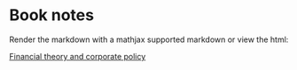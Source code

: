 # Book notes 

Render the markdown with a mathjax supported markdown or view the html:

[Financial theory and corporate policy](https://rawgit.com/kejace/books/master/Financial%20theory%20and%20corporate%20policy.html)
